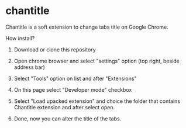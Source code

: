 chantitle
=========
Chantitle is a soft extension to change tabs title on Google Chrome.

How install?

1. Download or clone this repository
2. Open chrome browser and select "settings" option (top right, beside address bar)
3. Select "Tools" option on list and after "Extensions"

4. On this page select "Developer mode" checkbox
5. Select "Load upacked extension" and choice the folder that contains Chantitle extension and after select open.
6. Done, now you can alter the title of the tabs.
